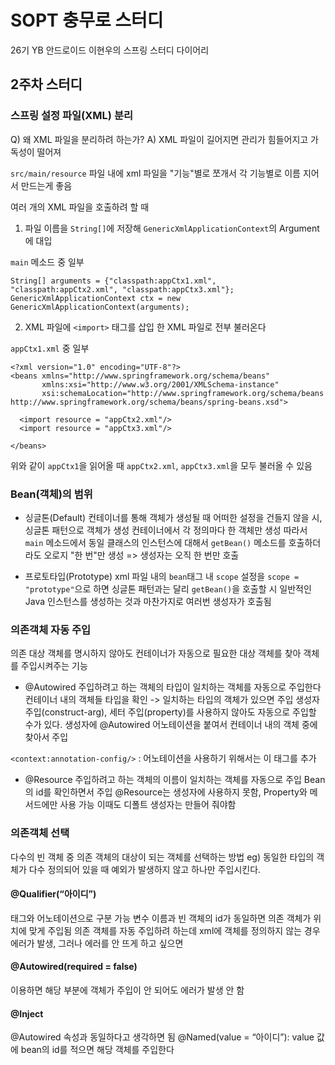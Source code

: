 # SOPT 충무로 스터디
26기 YB 안드로이드 이현우의 스프링 스터디 다이어리

## 2주차 스터디
### 스프링 설정 파일(XML) 분리
Q) 왜 XML 파일을 분리하려 하는가?
A) XML 파일이 길어지면 관리가 힘들어지고 가독성이 떨어져

```src/main/resource``` 파일 내에 xml 파일을 "기능"별로 쪼개서
각 기능별로 이름 지어서 만드는게 좋음

여러 개의 XML 파일을 호출하려 할 때
1) 파일 이름을 ```String[]```에 저장해 ```GenericXmlApplicationContext```의 Argument에 대입

```main``` 메소드 중 일부
```
String[] arguments = {"classpath:appCtx1.xml", "classpath:appCtx2.xml", "classpath:appCtx3.xml"};
GenericXmlApplicationContext ctx = new GenericXmlApplicationContext(arguments);
```

2) XML 파일에 ```<import>``` 태그를 삽입 한 XML 파일로 전부 불러온다

```appCtx1.xml``` 중 일부
```
<?xml version="1.0" encoding="UTF-8"?>
<beans xmlns="http://www.springframework.org/schema/beans"
       xmlns:xsi="http://www.w3.org/2001/XMLSchema-instance"
       xsi:schemaLocation="http://www.springframework.org/schema/beans http://www.springframework.org/schema/beans/spring-beans.xsd">

  <import resource = "appCtx2.xml"/>
  <import resource = "appCtx3.xml"/>
  
</beans>
```

위와 같이 ```appCtx1```을 읽어올 때 ```appCtx2.xml```, ```appCtx3.xml```을 모두 불러올 수 있음

### Bean(객체)의 범위
+ 싱글톤(Default)
컨테이너를 통해 객체가 생성될 때 어떠한 설정을 건들지 않을 시, 싱글톤 패턴으로 객체가 생성
컨테이너에서 각 정의마다 한 객체만 생성
따라서 ```main``` 메소드에서 동일 클래스의 인스턴스에 대해서 ```getBean()``` 메소드를 호출하더라도
오로지 "한 번"만 생성
=> 생성자는 오직 한 번만 호출

+ 프로토타입(Prototype)
xml 파일 내의 ```bean```태그 내 ```scope``` 설정을 ```scope = "prototype"```으로 하면
싱글톤 패턴과는 달리 ```getBean()```을 호출할 시 일반적인 Java 인스턴스를 생성하는 것과 마찬가지로
여러번 생성자가 호출됨

### 의존객체 자동 주입
의존 대상 객체를 명시하지 않아도 컨테이너가 자동으로 필요한 대상 객체를 찾아 객체를 주입시켜주는 기능

+ @Autowired
주입하려고 하는 객체의 타입이 일치하는 객체를 자동으로 주입한다
컨테이너 내의 객체들 타입을 확인 -> 일치하는 타입의 객체가 있으면 주입
생성자 주입(construct-arg), 세터 주입(property)를 사용하지 않아도 자동으로 주입할 수가 있다.
생성자에 @Autowired 어노테이션을 붙여서 컨테이너 내의 객체 중에 찾아서 주입

```<context:annotation-config/>``` : 어노테이션을 사용하기 위해서는 이 태그를 추가

+ @Resource
주입하려고 하는 객체의 이름이 일치하는 객체를 자동으로 주입
Bean의 id를 확인하면서 주입
@Resource는 생성자에 사용하지 못함, Property와 메서드에만 사용 가능
이때도 디폴트 생성자는 만들어 줘야함

### 의존객체 선택
다수의 빈 객체 중 의존 객체의 대상이 되는 객체를 선택하는 방법
eg) 동일한 타입의 객체가 다수 정의되어 있을 때 예외가 발생하지 않고 하나만 주입시킨다.

#### <qualifier value = “아이디”/>
#### @Qualifier(“아이디”)
태그와 어노테이션으로 구분 가능
변수 이름과 빈 객체의 id가 동일하면 의존 객체가 위치에 맞게 주입됨
의존 객체를 자동 주입하려 하는데 xml에 객체를 정의하지 않는 경우 에러가 발생, 그러나 에러를 안 뜨게 하고 싶으면

#### @Autowired(required = false)
이용하면 해당 부분에 객체가 주입이 안 되어도 에러가 발생 안 함

#### @Inject
@Autowired 속성과 동일하다고 생각하면 됨
@Named(value = “아이디”): value 값에 bean의 id를 적으면 해당 객체를 주입한다

